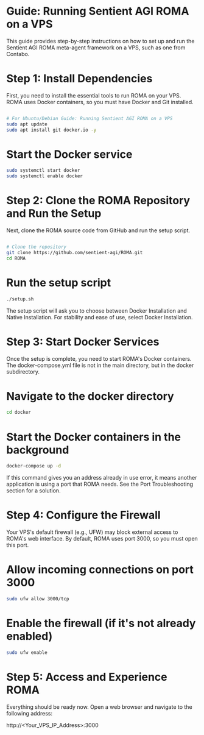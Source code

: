 # Guide: Running Sentient AGI ROMA on a VPS
This guide provides step-by-step instructions on how to set up and run the Sentient AGI ROMA meta-agent framework on a VPS, such as one from Contabo.

# Step 1: Install Dependencies
First, you need to install the essential tools to run ROMA on your VPS. ROMA uses Docker containers, so you must have Docker and Git installed.

```Bash

# For Ubuntu/Debian Guide: Running Sentient AGI ROMA on a VPS
sudo apt update
sudo apt install git docker.io -y
```

# Start the Docker service

```Bash
sudo systemctl start docker
sudo systemctl enable docker
```

# Step 2: Clone the ROMA Repository and Run the Setup
Next, clone the ROMA source code from GitHub and run the setup script.

```Bash

# Clone the repository
git clone https://github.com/sentient-agi/ROMA.git
cd ROMA
```


# Run the setup script

```Bash
./setup.sh
```
The setup script will ask you to choose between Docker Installation and Native Installation. For stability and ease of use, select Docker Installation.

# Step 3: Start Docker Services
Once the setup is complete, you need to start ROMA's Docker containers. The docker-compose.yml file is not in the main directory, but in the docker subdirectory.


# Navigate to the docker directory

```Bash
cd docker
```

# Start the Docker containers in the background

```Bash
docker-compose up -d
```
If this command gives you an address already in use error, it means another application is using a port that ROMA needs. See the Port Troubleshooting section for a solution.

# Step 4: Configure the Firewall
Your VPS's default firewall (e.g., UFW) may block external access to ROMA's web interface. By default, ROMA uses port 3000, so you must open this port.


# Allow incoming connections on  port 3000

```Bash
sudo ufw allow 3000/tcp
```

# Enable the firewall (if it's not already enabled)

```Bash
sudo ufw enable
```

# Step 5: Access and Experience ROMA
Everything should be ready now. Open a web browser and navigate to the following address:

http://<Your_VPS_IP_Address>:3000




